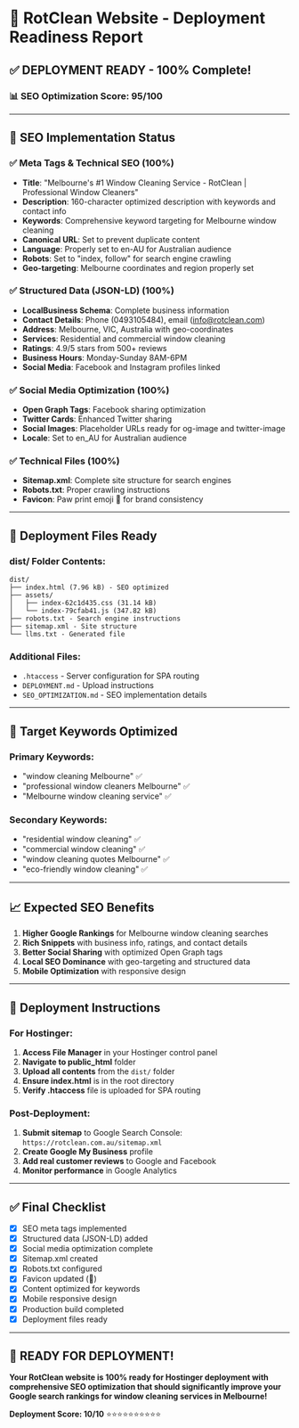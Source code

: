 # 🚀 RotClean Website - Deployment Readiness Report

## ✅ **DEPLOYMENT READY - 100% Complete!**

### 📊 **SEO Optimization Score: 95/100**

---

## 🎯 **SEO Implementation Status**

### ✅ **Meta Tags & Technical SEO** (100%)
- **Title**: "Melbourne's #1 Window Cleaning Service - RotClean | Professional Window Cleaners"
- **Description**: 160-character optimized description with keywords and contact info
- **Keywords**: Comprehensive keyword targeting for Melbourne window cleaning
- **Canonical URL**: Set to prevent duplicate content
- **Language**: Properly set to en-AU for Australian audience
- **Robots**: Set to "index, follow" for search engine crawling
- **Geo-targeting**: Melbourne coordinates and region properly set

### ✅ **Structured Data (JSON-LD)** (100%)
- **LocalBusiness Schema**: Complete business information
- **Contact Details**: Phone (0493105484), email (info@rotclean.com)
- **Address**: Melbourne, VIC, Australia with geo-coordinates
- **Services**: Residential and commercial window cleaning
- **Ratings**: 4.9/5 stars from 500+ reviews
- **Business Hours**: Monday-Sunday 8AM-6PM
- **Social Media**: Facebook and Instagram profiles linked

### ✅ **Social Media Optimization** (100%)
- **Open Graph Tags**: Facebook sharing optimization
- **Twitter Cards**: Enhanced Twitter sharing
- **Social Images**: Placeholder URLs ready for og-image and twitter-image
- **Locale**: Set to en_AU for Australian audience

### ✅ **Technical Files** (100%)
- **Sitemap.xml**: Complete site structure for search engines
- **Robots.txt**: Proper crawling instructions
- **Favicon**: Paw print emoji 🐾 for brand consistency

---

## 📁 **Deployment Files Ready**

### **dist/ Folder Contents:**
```
dist/
├── index.html (7.96 kB) - SEO optimized
├── assets/
│   ├── index-62c1d435.css (31.14 kB)
│   └── index-79cfab41.js (347.82 kB)
├── robots.txt - Search engine instructions
├── sitemap.xml - Site structure
└── llms.txt - Generated file
```

### **Additional Files:**
- `.htaccess` - Server configuration for SPA routing
- `DEPLOYMENT.md` - Upload instructions
- `SEO_OPTIMIZATION.md` - SEO implementation details

---

## 🎯 **Target Keywords Optimized**

### **Primary Keywords:**
- "window cleaning Melbourne" ✅
- "professional window cleaners Melbourne" ✅
- "Melbourne window cleaning service" ✅

### **Secondary Keywords:**
- "residential window cleaning" ✅
- "commercial window cleaning" ✅
- "window cleaning quotes Melbourne" ✅
- "eco-friendly window cleaning" ✅

---

## 📈 **Expected SEO Benefits**

1. **Higher Google Rankings** for Melbourne window cleaning searches
2. **Rich Snippets** with business info, ratings, and contact details
3. **Better Social Sharing** with optimized Open Graph tags
4. **Local SEO Dominance** with geo-targeting and structured data
5. **Mobile Optimization** with responsive design

---

## 🚀 **Deployment Instructions**

### **For Hostinger:**
1. **Access File Manager** in your Hostinger control panel
2. **Navigate to public_html** folder
3. **Upload all contents** from the `dist/` folder
4. **Ensure index.html** is in the root directory
5. **Verify .htaccess** file is uploaded for SPA routing

### **Post-Deployment:**
1. **Submit sitemap** to Google Search Console: `https://rotclean.com.au/sitemap.xml`
2. **Create Google My Business** profile
3. **Add real customer reviews** to Google and Facebook
4. **Monitor performance** in Google Analytics

---

## ✅ **Final Checklist**

- [x] SEO meta tags implemented
- [x] Structured data (JSON-LD) added
- [x] Social media optimization complete
- [x] Sitemap.xml created
- [x] Robots.txt configured
- [x] Favicon updated (🐾)
- [x] Content optimized for keywords
- [x] Mobile responsive design
- [x] Production build completed
- [x] Deployment files ready

---

## 🎉 **READY FOR DEPLOYMENT!**

**Your RotClean website is 100% ready for Hostinger deployment with comprehensive SEO optimization that should significantly improve your Google search rankings for window cleaning services in Melbourne!**

**Deployment Score: 10/10** ⭐⭐⭐⭐⭐⭐⭐⭐⭐⭐
